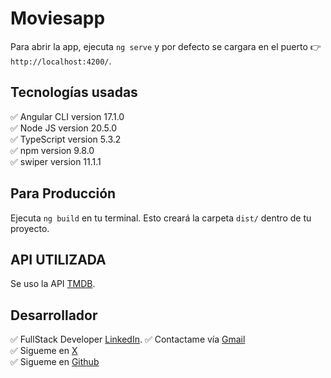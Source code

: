# Moviesapp  
Para abrir la app, ejecuta `ng serve` y por defecto se cargara en el puerto 👉 `http://localhost:4200/`.     

## Tecnologías usadas

✅ Angular CLI version 17.1.0  
✅ Node JS version 20.5.0  
✅ TypeScript version 5.3.2    
✅ npm version 9.8.0  
✅ swiper version 11.1.1    

## Para Producción  
Ejecuta `ng build` en tu terminal. Esto creará la carpeta `dist/` dentro de tu proyecto.

## API UTILIZADA  
Se uso la API [TMDB](https://developer.themoviedb.org/reference/intro/getting-started).

## Desarrollador

✅ FullStack Developer [LinkedIn](https://www.linkedin.com/in/jhon-wayler-lima-camizan-157089124/).
✅ Contactame vía [Gmail](jwlimita08.997@gmail.com)   
✅ Sigueme en [ X ](https://x.com/jhon_camizan)  
✅ Sigueme en [Github](https://github.com/jhonlima97/)    
